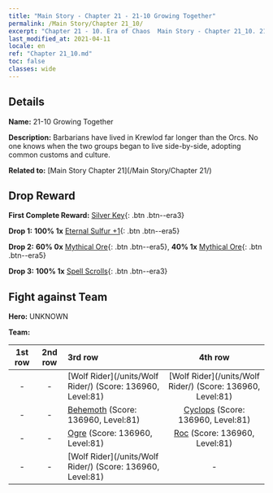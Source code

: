 ```yaml
---
title: "Main Story - Chapter 21 - 21-10 Growing Together"
permalink: /Main Story/Chapter 21_10/
excerpt: "Chapter 21 - 10. Era of Chaos  Main Story - Chapter 21_10. 21-10 Growing Together"
last_modified_at: 2021-04-11
locale: en
ref: "Chapter 21_10.md"
toc: false
classes: wide
---
```


## Details

 **Name:** 21-10 Growing Together

 **Description:** Barbarians have lived in Krewlod far longer than the Orcs. No one knows when the two groups began to live side-by-side, adopting common customs and culture.

 **Related to:** [Main Story Chapter 21](/Main Story/Chapter 21/)

## Drop Reward

 **First Complete Reward:** [Silver Key](/Items/con_693/){: .btn .btn--era3}

 **Drop 1:** **100% 1x** [Eternal Sulfur +1](/Items/mat_71/){: .btn .btn--era5}

 **Drop 2:** **60% 0x** [Mythical Ore](/Items/mat_61/){: .btn .btn--era5}, **40% 1x** [Mythical Ore](/Items/mat_61/){: .btn .btn--era5}

 **Drop 3:** **100% 1x** [Spell Scrolls](/Items/con_694/){: .btn .btn--era3}


## Fight against Team
 **Hero:** UNKNOWN

 **Team:**


  | 1st row | 2nd row | 3rd row | 4th row |
  |:----:|:----:|:----|:----:|
  | - | - | [Wolf Rider](/units/Wolf Rider/) (Score: 136960, Level:81)  | [Wolf Rider](/units/Wolf Rider/) (Score: 136960, Level:81)  |
  | - | - | [Behemoth](/units/Behemoth/) (Score: 136960, Level:81)  | [Cyclops](/units/Cyclops/) (Score: 136960, Level:81)  |
  | - | - | [Ogre](/units/Ogre/) (Score: 136960, Level:81)  | [Roc](/units/Roc/) (Score: 136960, Level:81)  |
  | - | - | [Wolf Rider](/units/Wolf Rider/) (Score: 136960, Level:81)  | - |


